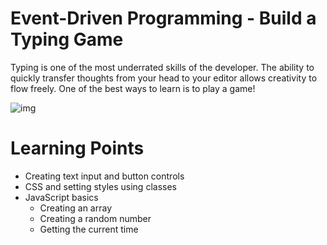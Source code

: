 # Event-Driven Programming - Build a Typing Game

Typing is one of the most underrated skills of the developer. The ability to quickly transfer thoughts from your head to your editor allows creativity to flow freely. One of the best ways to learn is to play a game!

![img](https://media.giphy.com/media/UW6HhBtOfQOAeaMfy3/giphy.gif)

# Learning Points

- Creating text input and button controls
- CSS and setting styles using classes
- JavaScript basics
  - Creating an array
  - Creating a random number
  - Getting the current time
